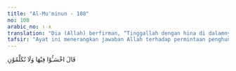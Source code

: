 ```yaml
---
title: "Al-Mu'minun - 108"
no: 108
arabic_no: ١٠٨
translation: "Dia (Allah) berfirman, “Tinggallah dengan hina di dalamnya, dan janganlah kamu berbicara dengan Aku.”"
tafsir: "Ayat ini menerangkan jawaban Allah terhadap permintaan penghuni neraka untuk dapat dikembalikan ke dunia menebus kesalahan dan dosa-dosa yang telah diperbuatnya. Allah menegaskan kepada mereka supaya tetap berada di dalam neraka, meringkuk dalam keadaan hina dan tidak mempunyai harga diri sedikit pun. Mereka harus diam dan tidak melanjutkan pembicaraannya dengan Allah serta tidak mengulangi lagi perbuatannya karena mereka tak mungkin lagi dapat dikembalikan ke dunia."
---
```


قَالَ اخْسَـُٔوْا فِيْهَا وَلَا تُكَلِّمُوْنِ
